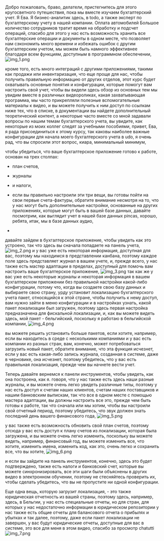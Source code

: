 Добро пожаловать, браво, делатели, пристегнитесь для этого кругосветного путешествия, пока мы вместе изучаем
бухгалтерский учет. Я Ева. Я бизнес-аналитик здесь, в todo, а также эксперт по бухгалтерскому учету в нашей компании.
Оплата автомобилей Большое количество сотрудников тратит время на обработку и подсчет операций, спасибо для этого у нас
есть возможность хранить все бухгалтерские операции и документы в одном месте, что позволяет нам сэкономить много
времени и избежать ошибок с другим бухгалтерским учетом, мы можем быть намного эффективнее благодаря всем функциям,
доступным в программном обеспечении, 
![img_1.png](img_1.png)

кроме того, есть много интеграций с другими приложениями, такими как продажи или
инвентаризация, что еще проще для нас, чтобы получить правильную информацию от других отделов, этот курс будет
охватывать основные понятия и конфигурации, которые помогут вам настроить свой учет, чтобы вы видели здесь обзор из
основных тем мы увидим вместе в различных видеороликах, какая захватывающая программа, мы часто прикрепляли полезные
вспомогательные материалы к видео, и вы можете получить к ним доступ по ссылкам ниже тех, что в списке, в документации
вы найдете дополнительный теоретический контент, а некоторые часто вместе со мной задавали вопросы по нашим темам
бухгалтерского учета, вы увидите, как некоторые из моих коллег следят за учебными пособиями, привет, Ева, я рада
присоединиться к этому курсу, так каковы наиболее важные конфигурации для начала моего бухгалтерского учета в udo, я
очень рад, что вы спросили этот вопрос, киара, минимальный минимум, 

чтобы убедиться, что ваше бухгалтерское приложение
готово к работе, основан на трех столпах: 
 - план счетов, 
 - журналы 
 - и налоги, 

 - если вы правильно настроили эти три вещи, вы
готовы пойти на свои первые счета-фактуры, обратите внимание несмотря на то, что у нас могут быть дополнительные
настройки, основанные на других приложениях, которые могут быть в вашей базе данных, давайте посмотрим, как выглядит
учет в нашей базе данных pincas, хорошо, ребята, итак, мы в базе данных аудио, 
- 
давайте зайдем в бухгалтерское
приложение, чтобы увидеть как это устроено, так что здесь вы сначала попадаете на панель учета,
![img_2.png](img_2.png)
и у вас уже есть некоторая информация, доступная для вас, поэтому мы находимся в представлении канбана, поэтому каждое поле здесь
представляет журнал в вашем учете, и, прежде всего, у нас также есть мастер адаптации в пределах, доступный для помочь
вам настроить ваше бухгалтерское приложение, 
![img_3.png](img_3.png)
так как же у вас уже есть некоторые журналы и некоторая информация в вашем
бухгалтерском приложении без правильной настройки какой-либо конфигурации, потому что, когда вы создаете свою базу
данных и выбираете свою страну, урду установит локализацию бухгалтерского учета пакет, относящийся к этой стране, чтобы
получить к нему доступ, вам нужно зайти в меню конфигурации и в настройках узнать, какой пакет локализации был загружен,
поэтому здесь первая настройка предназначена для фискальной локализации, и, как вы можете видеть здесь, мой пакет -
бельгийский, поскольку я работаю в бельгийской компании, 
![img_4.png](img_4.png)

вы можете решить установить больше пакетов, если хотите,
например, если вы находитесь в среде с несколькими компаниями и у вас есть компании из разных стран, вам, конечно, может
потребоваться загрузить новый пакет, обратите внимание, что эта функция исчезнет, если у вас есть какая-либо запись
журнала, созданная в системе, даже в черновике, она исчезнет, поэтому убедитесь, что у вас есть правильная локализация,
прежде чем вы начнете вести учет. 

Теперь давайте вернемся к панели инструментов, чтобы увидеть, как она построена, как
я. говоря, что у нас также есть здесь наши разные журналы, и вы можете очень легко увидеть различные типы, поэтому у нас
есть доступ к счетам наших клиентов, счетам наших поставщиков и нашим банковским выпискам, так что все в одном месте с
помощью мастера адаптации, вы должны настроить все это, прежде чем быть готовы к работе, так что сначала или мы хотим,
чтобы вы настроили свой отчетный период, поэтому убедитесь, что звук должен знать последний день вашего финансового
года, 
![img_5.png](img_5.png)


у вас также есть возможность обновить свой план счетов, поэтому отсюда у вас есть доступ к плану счетов из
локализации, которая была загружена, и вы можете очень легко изменить, поскольку вы можете видеть, например, финансовый
год, вы можете изменить все, что хотите, изменить имена, изменить код, как это, очень легко и сохранить все, что вы
хотите, 
![img_6.png](img_6.png)

и если вы зайдите на панель инструментов, конечно, здесь это будет подтверждено, также есть налоги и банковский
счет, которые вы можете синхронизировать, все эти шаги были объяснены в других видео в электронном обучении, поэтому не
стесняйтесь проверить их, чтобы сделать убедитесь, что вы не пропустите ни одной конфигурации. 

Еще одна вещь, которую
загрузит локализация, - это также юридическая отчетность из вашей страны, поэтому здесь, например, здесь, в Бельгии, у
нас есть специальные отчеты, но для стран, для которых у нас недостаточно информации в юридическом репозитории у нас
также есть общие отчеты для балансового отчета о прибылях и убытках и так далее, поэтому, даже если пакет локализации не
завершен, у вас будут юридические отчеты, доступные для вас в системе, это все для меня в этом видео, спасибо за
просмотр chatutti 
![img_7.png](img_7.png)


